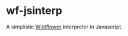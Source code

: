 # wf-jsinterp
A simplistic [Wildflower](https://github.com/pschanely/wildflower) interpreter in Javascript.
